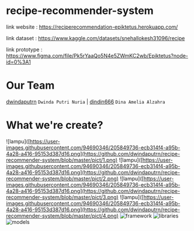 # recipe-recommender-system

link website : https://reciperecommendation-epiktetus.herokuapp.com/

link dataset : https://www.kaggle.com/datasets/snehallokesh31096/recipe

link prototype : https://www.figma.com/file/Pk5rYaaQo5N4e5ZWmKC2wb/Epiktetus?node-id=0%3A1

# Our Team
[dwindaputrn](https://github.com/dwindaputrn) `Dwinda Putri Nuria` | [dindin666](https://github.com/dindin666) `Dina Amelia Alzahra`

# What we're create?


![lampu]([https://user-images.githubusercontent.com/94690346/205849736-ecb314f4-a95b-4a28-a416-95153d387d16.png](https://github.com/dwindaputrn/recipe-recommender-system/blob/master/pict/1.png)
![lampu]([https://user-images.githubusercontent.com/94690346/205849736-ecb314f4-a95b-4a28-a416-95153d387d16.png](https://github.com/dwindaputrn/recipe-recommender-system/blob/master/pict/2.png)
![lampu]([https://user-images.githubusercontent.com/94690346/205849736-ecb314f4-a95b-4a28-a416-95153d387d16.png](https://github.com/dwindaputrn/recipe-recommender-system/blob/master/pict/3.png)
![lampu]([https://user-images.githubusercontent.com/94690346/205849736-ecb314f4-a95b-4a28-a416-95153d387d16.png](https://github.com/dwindaputrn/recipe-recommender-system/blob/master/pict/4.png)
![framework](https://img.shields.io/badge/framework-flask-red)
![libraries](https://img.shields.io/badge/libraries-opencv-green)
![models](https://img.shields.io/badge/models-yolov5-yellow)
